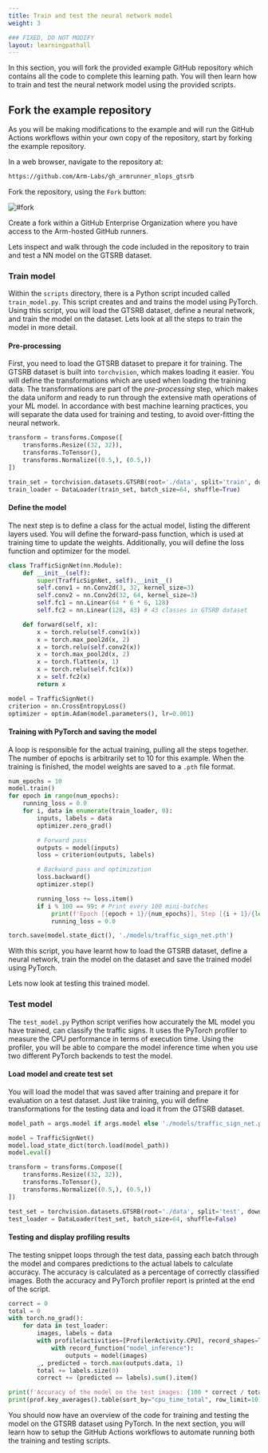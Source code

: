```yaml
---
title: Train and test the neural network model
weight: 3

### FIXED, DO NOT MODIFY
layout: learningpathall
---
```


In this section, you will fork the provided example GitHub repository which contains all the code to complete this learning path. You will then learn how to train and test the neural network model using the provided scripts.

## Fork the example repository
As you will be making modifications to the example and will run the GitHub Actions workflows within your own copy of the repository, start by forking the example repository.

In a web browser, navigate to the repository at:

```bash
https://github.com/Arm-Labs/gh_armrunner_mlops_gtsrb
```

Fork the repository, using the `Fork` button:

![#fork](/images/fork.png)

Create a fork within a GitHub Enterprise Organization where you have access to the Arm-hosted GitHub runners. 

Lets inspect and walk through the code included in the repository to train and test a NN model on the GTSRB dataset. 

### Train model

Within the `scripts` directory, there is a Python script incuded called `train_model.py`. This script creates and and trains the model using PyTorch. Using this script, you will load the GTSRB dataset, define a neural network, and train the model on the dataset. Lets look at all the steps to train the model in more detail.

#### Pre-processing

First, you need to load the GTSRB dataset to prepare it for training. The GTSRB dataset is built into `torchvision`, which makes loading it easier. You will define the transformations which are used when loading the training data. The transformations are part of the *pre-processing* step, which makes the data uniform and ready to run through the extensive math operations of your ML model. In accordance with best machine learning practices, you will separate the data used for training and testing, to avoid over-fitting the neural network.

```python
transform = transforms.Compose([
    transforms.Resize((32, 32)),
    transforms.ToTensor(),
    transforms.Normalize((0.5,), (0.5,))
])

train_set = torchvision.datasets.GTSRB(root='./data', split='train', download=True, transform=transform)
train_loader = DataLoader(train_set, batch_size=64, shuffle=True)
```

#### Define the model

The next step is to define a class for the actual model, listing the different layers used. You will define the forward-pass function, which is used at training time to update the weights. Additionally, you will define the loss function and optimizer for the model.

```python
class TrafficSignNet(nn.Module):
    def __init__(self):
        super(TrafficSignNet, self).__init__()
        self.conv1 = nn.Conv2d(3, 32, kernel_size=3)
        self.conv2 = nn.Conv2d(32, 64, kernel_size=3)
        self.fc1 = nn.Linear(64 * 6 * 6, 128)
        self.fc2 = nn.Linear(128, 43) # 43 classes in GTSRB dataset

    def forward(self, x):
        x = torch.relu(self.conv1(x))
        x = torch.max_pool2d(x, 2)
        x = torch.relu(self.conv2(x))
        x = torch.max_pool2d(x, 2)
        x = torch.flatten(x, 1)
        x = torch.relu(self.fc1(x))
        x = self.fc2(x)
        return x

model = TrafficSignNet()
criterion = nn.CrossEntropyLoss()
optimizer = optim.Adam(model.parameters(), lr=0.001)
```

#### Training with PyTorch and saving the model

A loop is responsible for the actual training, pulling all the steps together. The number of epochs is arbitrarily set to 10 for this example. When the training is finished, the model weights are saved to a `.pth` file format.

```python
num_epochs = 10
model.train()
for epoch in range(num_epochs):
    running_loss = 0.0
    for i, data in enumerate(train_loader, 0):
        inputs, labels = data
        optimizer.zero_grad()

        # Forward pass
        outputs = model(inputs)
        loss = criterion(outputs, labels)

        # Backward pass and optimization
        loss.backward()
        optimizer.step()

        running_loss += loss.item()
        if i % 100 == 99: # Print every 100 mini-batches
            print(f'Epoch [{epoch + 1}/{num_epochs}], Step [{i + 1}/{len(train_loader)}], Loss: {running_loss / 100:.4f}')
            running_loss = 0.0

torch.save(model.state_dict(), './models/traffic_sign_net.pth')
```
With this script, you have learnt how to load the GTSRB dataset, define a neural network, train the model on the dataset and save the trained model using PyTorch.

Lets now look at testing this trained model.

### Test model

The `test_model.py` Python script verifies how accurately the ML model you have trained, can classify the traffic signs. It uses the PyTorch profiler to measure the CPU performance in terms of execution time. Using the profiler, you will be able to compare the model inference time when you use two different PyTorch backends to test the model.

#### Load model and create test set
You will load the model that was saved after training and prepare it for evaluation on a test dataset. Just like training, you will define transformations for the testing data and load it from the GTSRB dataset.

```python
model_path = args.model if args.model else './models/traffic_sign_net.pth'

model = TrafficSignNet()
model.load_state_dict(torch.load(model_path))
model.eval()

transform = transforms.Compose([
    transforms.Resize((32, 32)),
    transforms.ToTensor(),
    transforms.Normalize((0.5,), (0.5,))
])

test_set = torchvision.datasets.GTSRB(root='./data', split='test', download=True, transform=transform)
test_loader = DataLoader(test_set, batch_size=64, shuffle=False)
```

#### Testing and display profiling results
The testing snippet loops through the test data, passing each batch through the model and compares predictions to the actual labels to calculate accuracy. The accuracy is calculated as a percentage of correctly classified images. Both the accuracy and PyTorch profiler report is printed at the end of the script.

```python
correct = 0
total = 0
with torch.no_grad():
    for data in test_loader:
        images, labels = data
        with profile(activities=[ProfilerActivity.CPU], record_shapes=True) as prof:
            with record_function("model_inference"):
                outputs = model(images)
        _, predicted = torch.max(outputs.data, 1)
        total += labels.size(0)
        correct += (predicted == labels).sum().item()

print(f'Accuracy of the model on the test images: {100 * correct / total:.2f}%')
print(prof.key_averages().table(sort_by="cpu_time_total", row_limit=10))
```

You should now have an overview of the code for training and testing the model on the GTSRB dataset using PyTorch. In the next section, you will learn how to setup the GitHub Actions workflows to automate running both the training and testing scripts.
